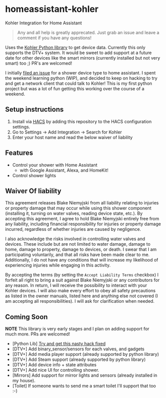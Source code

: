 # homeassistant-kohler

Kohler Integration for Home Assistant

> Any and all help is greatly apprecated. Just grab an issue and leave a comment if you have any questions!

Uses the [Kohler Python library](https://github.com/niemyjski/kohler-python) to get device data. Currently this only supports the DTV+ system.
It would be sweet to add support at a future date for other devices like the smart mirrors (currently installed but not very smart) too ;) PR's are welcomed!

I initially [filed an issue](https://github.com/home-assistant/architecture/issues/74) for a shower device type to home assistant. I spent the weekend learning python (WIP), and decided to keep on hacking to try and get a network client that could talk to Kohler! This is my first python project but was a lot of fun getting this working over the course of a weekend.

## Setup instructions

1. Install via [HACS](https://github.com/hacs/integration) by adding this repository to the HACS configuration settings.
2. Go to Settings -> Add Integration -> Search for Kohler
3. Enter your host name and read the below waiver of liability

## Features

- Control your shower with Home Assistant
  - with Google Assistant, Alexa, and HomeKit!
- Control shower lights

## Waiver Of liability

This agreement releases Blake Niemyjski from all liability relating to injuries or property damage that may occur while using this shower component (installing it, turning on water valves, reading device state, etc.). By accepting this agreement, I agree to hold Blake Niemyjski entirely free from any liability, including financial responsibility for injuries or property damage incurred, regardless of whether injuries are caused by negligence.

I also acknowledge the risks involved in controlling water valves and devices. These include but are not limited to water damage, damage to home, damage to property, damage to devices, or death. I swear that I am participating voluntarily, and that all risks have been made clear to me. Additionally, I do not have any conditions that will increase my likelihood of experiencing injuries while engaging in this activity.

By accepting the terms (by setting the `Accept Liability Terms` checkbox) I forfeit all right to bring a suit against Blake Niemyjski or any contributors for any reason. In return, I will receive the possibility to interact with your Kohler devices. I will also make every effort to obey all safety precautions as listed in the owner manuals, listed here and anything else not covered (I am accepting all responsibilities). I will ask for clarification when needed.

## Coming Soon

**NOTE** This library is very early stages and I plan on adding support for much more. PRs are welcomed!

- [Python Lib] [Try and get this nasty hack fixed](https://gist.github.com/niemyjski/6ba88dcdca7e76172c58530bac66eada)
- [DTV+] Add binary_sensor/sensors for each valves, and gadgets
- [DTV+] Add media player support (already supported by python library)
- [DTV+] Add Steam support (already supported by python library)
- [DTV+] Add device info + state attributes
- [DTV+] Add nice UI for controlling shower.
- [Mirrors] Add support for mirror lights and sensors (already installed in my house).
- [Toilet] If someone wants to send me a smart toilet I'll support that too :-)

